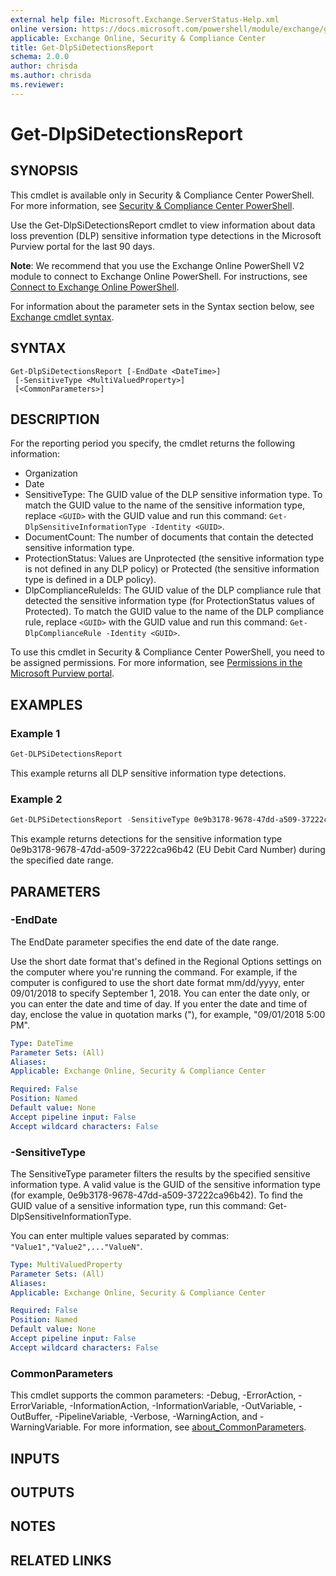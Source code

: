 ```yaml
---
external help file: Microsoft.Exchange.ServerStatus-Help.xml
online version: https://docs.microsoft.com/powershell/module/exchange/get-dlpsidetectionsreport
applicable: Exchange Online, Security & Compliance Center
title: Get-DlpSiDetectionsReport
schema: 2.0.0
author: chrisda
ms.author: chrisda
ms.reviewer:
---
```


# Get-DlpSiDetectionsReport

## SYNOPSIS
This cmdlet is available only in Security & Compliance Center PowerShell. For more information, see [Security & Compliance Center PowerShell](https://docs.microsoft.com/powershell/exchange/scc-powershell).

Use the Get-DlpSiDetectionsReport cmdlet to view information about data loss prevention (DLP) sensitive information type detections in the Microsoft Purview portal for the last 90 days.

**Note**: We recommend that you use the Exchange Online PowerShell V2 module to connect to Exchange Online PowerShell. For instructions, see [Connect to Exchange Online PowerShell](https://docs.microsoft.com/powershell/exchange/connect-to-exchange-online-powershell).

For information about the parameter sets in the Syntax section below, see [Exchange cmdlet syntax](https://docs.microsoft.com/powershell/exchange/exchange-cmdlet-syntax).

## SYNTAX

```
Get-DlpSiDetectionsReport [-EndDate <DateTime>]
 [-SensitiveType <MultiValuedProperty>]
 [<CommonParameters>]
```

## DESCRIPTION
For the reporting period you specify, the cmdlet returns the following information:

- Organization
- Date
- SensitiveType: The GUID value of the DLP sensitive information type. To match the GUID value to the name of the sensitive information type, replace `<GUID>` with the GUID value and run this command: `Get-DlpSensitiveInformationType -Identity <GUID>`.
- DocumentCount: The number of documents that contain the detected sensitive information type.
- ProtectionStatus: Values are Unprotected (the sensitive information type is not defined in any DLP policy) or Protected (the sensitive information type is defined in a DLP policy).
- DlpComplianceRuleIds: The GUID value of the DLP compliance rule that detected the sensitive information type (for ProtectionStatus values of Protected). To match the GUID value to the name of the DLP compliance rule, replace `<GUID>` with the GUID value and run this command: `Get-DlpComplianceRule -Identity <GUID>`.

To use this cmdlet in Security & Compliance Center PowerShell, you need to be assigned permissions. For more information, see [Permissions in the Microsoft Purview portal](https://docs.microsoft.com/microsoft-365/compliance/microsoft-365-compliance-center-permissions).

## EXAMPLES

### Example 1
```powershell
Get-DLPSiDetectionsReport
```

This example returns all DLP sensitive information type detections.

### Example 2
```powershell
Get-DLPSiDetectionsReport -SensitiveType 0e9b3178-9678-47dd-a509-37222ca96b42 -EndDate 4/8/2019
```

This example returns detections for the sensitive information type 0e9b3178-9678-47dd-a509-37222ca96b42 (EU Debit Card Number) during the specified date range.

## PARAMETERS

### -EndDate
The EndDate parameter specifies the end date of the date range.

Use the short date format that's defined in the Regional Options settings on the computer where you're running the command. For example, if the computer is configured to use the short date format mm/dd/yyyy, enter 09/01/2018 to specify September 1, 2018. You can enter the date only, or you can enter the date and time of day. If you enter the date and time of day, enclose the value in quotation marks ("), for example, "09/01/2018 5:00 PM".

```yaml
Type: DateTime
Parameter Sets: (All)
Aliases:
Applicable: Exchange Online, Security & Compliance Center

Required: False
Position: Named
Default value: None
Accept pipeline input: False
Accept wildcard characters: False
```

### -SensitiveType
The SensitiveType parameter filters the results by the specified sensitive information type. A valid value is the GUID of the sensitive information type (for example, 0e9b3178-9678-47dd-a509-37222ca96b42). To find the GUID value of a sensitive information type, run this command: Get-DlpSensitiveInformationType.

You can enter multiple values separated by commas: `"Value1","Value2",..."ValueN"`.

```yaml
Type: MultiValuedProperty
Parameter Sets: (All)
Aliases:
Applicable: Exchange Online, Security & Compliance Center

Required: False
Position: Named
Default value: None
Accept pipeline input: False
Accept wildcard characters: False
```

### CommonParameters
This cmdlet supports the common parameters: -Debug, -ErrorAction, -ErrorVariable, -InformationAction, -InformationVariable, -OutVariable, -OutBuffer, -PipelineVariable, -Verbose, -WarningAction, and -WarningVariable. For more information, see [about_CommonParameters](https://go.microsoft.com/fwlink/p/?LinkID=113216).

## INPUTS

###  

## OUTPUTS

###  

## NOTES

## RELATED LINKS

